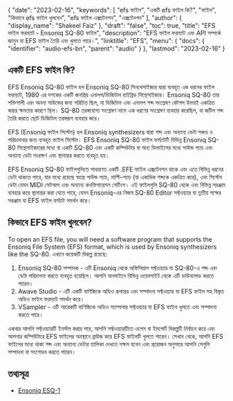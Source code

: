 {
  "date": "2023-02-16",
  "keywords": [
"efs ফাইল",
"একটি efs ফাইল কি?",
"ফাইল",
"কিভাবে efs ফাইল খুলবেন",
"efs ফাইল এক্সটেনশন",
"এক্সটেনশন"
],
  "author": {
    "display_name": "Shakeel Faiz"
},
  "draft": "false",
  "toc": true,
  "title": "EFS ফাইল ফরম্যাট - Ensoniq SQ-80 ফাইল",
  "description": "EFS ফাইল ফরম্যাট এবং API সম্পর্কে জানুন যা EFS ফাইল তৈরি এবং খুলতে পারে।",
  "linktitle": "EFS",
  "menu": {
    "docs": {
      "identifier": "audio-efs-bn",
      "parent": "audio"
}
},
  "lastmod": "2023-02-16"
}

## একটি EFS ফাইল কি?

EFS Ensoniq SQ-80 ফাইল হল Ensoniq SQ-80 সিনথেসাইজার দ্বারা ব্যবহৃত এক ধরনের ফাইল ফরম্যাট, 1980 এর দশকের একটি জনপ্রিয় এনালগ/ডিজিটাল হাইব্রিড সিন্থেসাইজার। Ensoniq SQ-80 তার শক্তিশালী এবং অনন্য সাউন্ডের জন্য পরিচিত ছিল, যা ডিজিটাল এবং এনালগ শব্দ সংশ্লেষণ কৌশল উভয়ই একত্রিত করার ক্ষমতার কারণে ছিল। SQ-80 তরঙ্গযোগ্য সংশ্লেষণ নামে এক ধরণের সংশ্লেষণ ব্যবহার করেছিল, যা জটিল শব্দ তৈরি করতে ছোট ডিজিটাল তরঙ্গরূপ ব্যবহার করে।

EFS (Ensoniq ফাইল সিস্টেম) হল Ensoniq synthesizers দ্বারা শব্দ এবং অন্যান্য ডেটা সঞ্চয় ও পরিচালনার জন্য ব্যবহৃত ফাইল সিস্টেম। EFS Ensoniq SQ-80 ফাইল ফর্ম্যাটটি বিভিন্ন Ensoniq SQ-80 সিন্থেসাইজারের মধ্যে বা একটি SQ-80 এবং একটি কম্পিউটার বা অন্য ডিভাইসের মধ্যে সাউন্ড প্যাচ এবং অন্যান্য ডেটা সংরক্ষণ এবং স্থানান্তর করতে ব্যবহৃত হয়।

EFS Ensoniq SQ-80 ফাইলগুলিতে সাধারণত একটি .EFE ফাইল এক্সটেনশন থাকে এবং এতে বিভিন্ন ধরনের ডেটা থাকতে পারে, যার মধ্যে রয়েছে স্বতন্ত্র সাউন্ড প্যাচ, মাল্টি-প্যাচ (যা একাধিক শব্দকে একত্রিত করে), এবং সিস্টেম ডেটা যেমন MIDI সেটআপ এবং অন্যান্য কনফিগারেশন সেটিংস। এই ফাইলগুলি SQ-80 থেকে এবং বিভিন্ন সরঞ্জাম ব্যবহার করে স্থানান্তর করা যেতে পারে, যেমন Ensoniq-এর নিজস্ব SQ-80 Editor সফ্টওয়্যার বা তৃতীয় পক্ষের সরঞ্জাম যা EFS ফাইল ফর্ম্যাট সমর্থন করে।

## কিভাবে EFS ফাইল খুলবেন?

To open an EFS file, you will need a software program that supports the Ensoniq File System (EFS) format, which is used by Ensoniq synthesizers like the SQ-80. এখানে কয়েকটি বিকল্প রয়েছে:

1. Ensoniq SQ-80 সম্পাদক - এটি Ensoniq থেকে অফিসিয়াল সফ্টওয়্যার যা SQ-80-এ শব্দ এবং ডেটা পরিচালনা করতে ব্যবহৃত হয়েছিল। আপনি অনলাইনে বিভিন্ন ওয়েবসাইট থেকে এটি ডাউনলোড করতে পারেন।
2. Awave Studio - এটি একটি বাণিজ্যিক অডিও রূপান্তর এবং সম্পাদনা সফ্টওয়্যার যা EFS ফাইল সহ বিস্তৃত অডিও ফাইল ফরম্যাট সমর্থন করে।
3. VSampler - এটি আরেকটি বাণিজ্যিক অডিও স্যাম্পলার সফ্টওয়্যার যা EFS ফাইল খুলতে এবং সম্পাদনা করতে পারে।

একবার আপনি সফ্টওয়্যারটি ইনস্টল করার পরে, আপনি সফ্টওয়্যারটিতে ওপেন বা ইমপোর্ট বিকল্পটি নির্বাচন করে এবং আপনার কম্পিউটারে EFS ফাইলের অবস্থানে ব্রাউজ করে EFS ফাইলটি খুলতে পারেন। সেখান থেকে, আপনি EFS ফাইলের মধ্যে থাকা শব্দ এবং অন্যান্য ডেটার তালিকা দেখতে সক্ষম হবেন এবং প্রয়োজন অনুসারে আপনি সেগুলি সম্পাদনা বা সংশোধন করতে পারেন।

## তথ্যসূত্র
* [Ensoniq ESQ-1](https://en.wikipedia.org/wiki/Ensoniq_ESQ-1)



